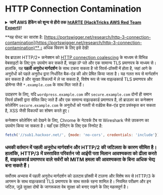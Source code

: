 # HTTP Connection Contamination

<details>

<summary><strong>जानें AWS हैकिंग को शून्य से हीरो तक</strong> <a href="https://training.hacktricks.xyz/courses/arte"><strong>htARTE (HackTricks AWS Red Team Expert)</strong></a><strong>!</strong></summary>

HackTricks का समर्थन करने के अन्य तरीके:

* अगर आप चाहते हैं कि आपकी **कंपनी HackTricks में विज्ञापित हो** या **HackTricks को PDF में डाउनलोड करें** तो [**सब्सक्रिप्शन प्लान्स देखें**](https://github.com/sponsors/carlospolop)!
* [**आधिकारिक PEASS और HackTricks स्वैग**](https://peass.creator-spring.com) प्राप्त करें
* हमारे विशेष [**NFTs**](https://opensea.io/collection/the-peass-family) कलेक्शन, [**The PEASS Family**](https://opensea.io/collection/the-peass-family) खोजें
* **शामिल हों** 💬 [**डिस्कॉर्ड समूह**](https://discord.gg/hRep4RUj7f) या [**टेलीग्राम समूह**](https://t.me/peass) या **मुझे** **Twitter** 🐦 [**@carlospolopm**](https://twitter.com/carlospolopm)** पर फॉलो** करें।
* **अपने हैकिंग ट्रिक्स साझा करें, PRs सबमिट करके** [**HackTricks**](https://github.com/carlospolop/hacktricks) और [**HackTricks Cloud**](https://github.com/carlospolop/hacktricks-cloud) github repos में।

</details>

**यह पोस्ट का सारांश है: [https://portswigger.net/research/http-3-connection-contamination](https://portswigger.net/research/http-3-connection-contamination)**। अधिक विवरण के लिए इसे देखें!

वेब ब्राउज़र HTTP/2+ कनेक्शन को [HTTP connection coalescing](https://daniel.haxx.se/blog/2016/08/18/http2-connection-coalescing) के माध्यम से विभिन्न वेबसाइटों के लिए पुनः उपयोग कर सकते हैं, साझा IP पते और एक सामान्य TLS प्रमाणपत्र के माध्यम से। हालांकि, यह **पहली अनुरोध मार्गदर्शन** के साथ टकरा सकता है जो रिवर्स-प्रॉक्सी में होता है, जहां आगे के अनुरोधों को पहले अनुरोध द्वारा निर्धारित बैक-एंड की ओर प्रेषित किया जाता है। यह गलत रूप से मार्गदर्शन कर सकता है और सुरक्षा विकल्पों में ले जा सकता है, विशेष रूप से जब वाइल्डकार्ड TLS प्रमाणपत्र और डोमेन्स जैसे `*.example.com` के साथ मिल जाते हैं।

उदाहरण के लिए, यदि `wordpress.example.com` और `secure.example.com` दोनों ही समान रिवर्स प्रॉक्सी द्वारा सेवित किए जाते हैं और एक सामान्य वाइल्डकार्ड प्रमाणपत्र है, तो ब्राउज़र का कनेक्शन कोलेसिंग `secure.example.com` के अनुरोधों को गलती से वर्डप्रेस बैक-एंड द्वारा प्रसंस्कृत कर सकता है, XSS जैसी विकल्पों का शोषण करते हुए।

कनेक्शन कोलेसिंग को देखने के लिए, Chrome के नेटवर्क टैब या Wireshark जैसे उपकरण का उपयोग किया जा सकता है। यहाँ एक टेस्टिंग के लिए एक स्निपेट है:
```javascript
fetch('//sub1.hackxor.net/', {mode: 'no-cors', credentials: 'include'}).then(()=>{ fetch('//sub2.hackxor.net/', {mode: 'no-cors', credentials: 'include'}) })
```
### धमकी वर्तमान में पहली अनुरोध मार्गदर्शन और HTTP/2 की जटिलता के कारण सीमित है। हालांकि, HTTP/3 में प्रस्तावित परिवर्तन जो आईपी पता मिलान आवश्यकता को ढीला करते हैं, वाइल्डकार्ड प्रमाणपत्र वाले सर्वरों को MITM हमला की आवश्यकता के बिना अधिक भेद्य बना सकते हैं।

सर्वोत्तम अभ्यास में पहली अनुरोध मार्गदर्शन को उलटाव प्रॉक्सी में टालना और विशेष रूप से HTTP/3 के आगमन के साथ वाइल्डकार्ड TLS प्रमाणपत्र के साथ सतर्क रहना शामिल है। नियमित परीक्षण और इन जटिल, जुड़े सुरक्षा दोषों के जागरूकता वेब सुरक्षा को बनाए रखने के लिए महत्वपूर्ण है।
